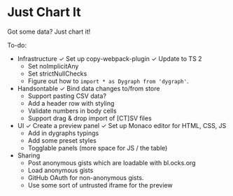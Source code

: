 # Just Chart It

Got some data? Just chart it!

To-do:

- Infrastructure
  ✓ Set up copy-webpack-plugin
  ✓ Update to TS 2
  - Set noImplicitAny
  - Set strictNullChecks
  - Figure out how to `import * as Dygraph from 'dygraph'`.
- Handsontable
  ✓ Bind data changes to/from store
  - Support pasting CSV data?
  - Add a header row with styling
  - Validate numbers in body cells
  - Support drag & drop import of [CT]SV files
- UI
  ✓ Create a preview panel
  ✓ Set up Monaco editor for HTML, CSS, JS
  - Add in dygraphs typings
  - Add some preset styles
  - Togglable panels (more space for JS / the table)
- Sharing
  - Post anonymous gists which are loadable with bl.ocks.org
  - Load anonymous gists
  - GitHub OAuth for non-anonymous gists.
  - Use some sort of untrusted iframe for the preview

